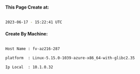 
   
#### This Page Create at:

```bash

2023-06-17 - 15:22:41 UTC

```

#### Create By Machine:

```bash

Host Name : fv-az216-287

platform  : Linux-5.15.0-1039-azure-x86_64-with-glibc2.35

Ip Local  : 10.1.0.32

```

